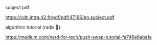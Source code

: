 subject pdf:

https://cdn.intra.42.fr/pdf/pdf/47166/en.subject.pdf

algorithm tutorial (radix 🥵):

https://medium.com/nerd-for-tech/push-swap-tutorial-fa746e6aba1e
